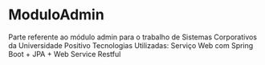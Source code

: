 # ModuloAdmin
Parte referente ao módulo admin para o trabalho de Sistemas Corporativos da Universidade Positivo
Tecnologias Utilizadas:
Serviço Web com Spring Boot + JPA + Web Service Restful
